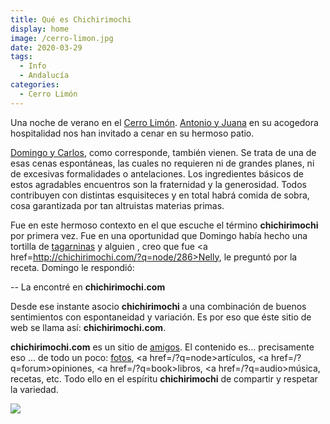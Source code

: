 ```yaml
---
title: Qué es Chichirimochi
display: home
image: /cerro-limon.jpg
date: 2020-03-29
tags:
  - Info
  - Andalucía
categories:
  - Cerro Limón
---
```

Una noche de verano en el [Cerro Limón](./7-cerro-limon-info.md). [Antonio y Juana](./5-juana-antonio.md) en su acogedora hospitalidad nos han invitado a cenar en su hermoso patio.
<!-- more -->
[Domingo y Carlos](./6-carlos-domingo.md), como corresponde, también vienen. Se trata de una de esas cenas espontáneas, las cuales no requieren ni de grandes planes, ni de excesivas formalidades o antelaciones. Los ingredientes básicos de estos agradables encuentros son la fraternidad y la generosidad. Todos contribuyen con distintas esquisiteces y en total habrá comida de sobra, cosa garantizada por tan altruistas materias primas.

Fue en este hermoso contexto en el que escuche el término **chichirimochi** por primera vez. Fue en una oportunidad que Domingo había hecho una tortilla de [tagarninas](http://es.wikipedia.org/wiki/Scolymus_hispanicus) y alguien , creo que fue <a href=http://chichirimochi.com/?q=node/286>Nelly</a>, le preguntó por la receta. Domingo le respondió:

-- La encontré en **chichirimochi.com**

Desde ese instante asocio **chichirimochi** a una combinación de buenos sentimientos con espontaneidad y variación. Es por eso que éste sitio de web se llama así: **chichirimochi.com**.

**chichirimochi.com** es un sitio de [amigos](/category/amigos). El contenido es... precisamente eso ... de todo un poco: [fotos](/tag/fotos/), <a href=/?q=node>artículos</a>, <a href=/?q=forum>opiniones</a>, <a href=/?q=book>libros</a>, <a href=/?q=audio>música</a>, recetas, etc. Todo ello en el espíritu **chichirimochi** de compartir y respetar la variedad.

![](/cerro-limon.jpg)
